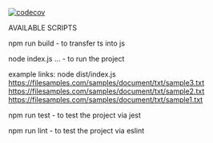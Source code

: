[![codecov](https://codecov.io/gh/smirnovanv/node-basics/branch/master/graph/badge.svg?token=QDXORUHZPA)](https://codecov.io/gh/smirnovanv/node-basics)

AVAILABLE SCRIPTS

npm run build - to transfer ts into js

node index.js ... - to run the project

example links: 
node dist/index.js https://filesamples.com/samples/document/txt/sample3.txt https://filesamples.com/samples/document/txt/sample2.txt https://filesamples.com/samples/document/txt/sample1.txt

npm run test - to test the project via jest

npm run lint - to test the project via eslint